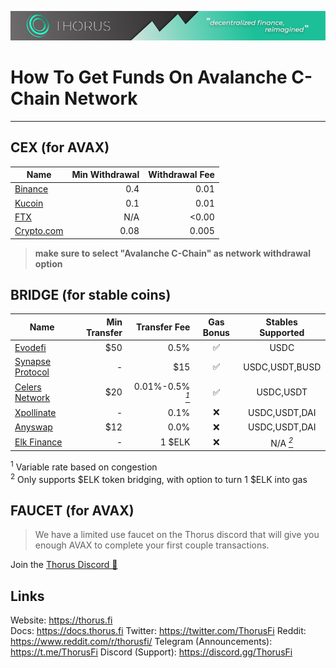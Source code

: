 ![thorus-banner](https://github.com/unsivilaudio/ThorusFi/blob/master/assets/img/Banner-long.png?raw=true)

# How To Get Funds On Avalanche C-Chain Network

---

## CEX (for AVAX)

| Name                              | Min Withdrawal | Withdrawal Fee |
| --------------------------------- | -------------: | -------------: |
| [Binance](https://binance.com/)   |            0.4 |           0.01 |
| [Kucoin](https://kucoin.com/)     |            0.1 |           0.01 |
| [FTX](https://ftx.com/en)         |            N/A |          <0.00 |
| [Crypto.com](https://crypto.com/) |           0.08 |          0.005 |

> **make sure to select "Avalanche C-Chain" as network withdrawal option**

## BRIDGE (for stable coins)

| Name                                                       | Min Transfer |                                Transfer Fee | Gas Bonus |          Stables Supported           |
| ---------------------------------------------------------- | -----------: | ------------------------------------------: | :-------: | :----------------------------------: |
| [Evodefi](https://bridge.evodefi.com)                      |          $50 |                                        0.5% |    ✅     |                 USDC                 |
| [Synapse Protocol](https://synapseprotocol.com/)           |            - |                                         $15 |    ✅     |            USDC,USDT,BUSD            |
| [Celers Network](https://cbridge.celer.network/#/transfer) |          $20 | 0.01%-0.5% _<a href="#N1"><sup>1</sup></a>_ |    ✅     |              USDC,USDT               |
| [Xpollinate](https://www.xpollinate.io)                    |            - |                                        0.1% |    ❌     |            USDC,USDT,DAI             |
| [Anyswap](https://anyswap.exchange/bridge#/router)         |          $12 |                                        0.0% |    ❌     |            USDC,USDT,DAI             |
| [Elk Finance](https://app.elk.finance/#/elknet)            |            - |                                      1 $ELK |    ❌     | N/A _<a href="#N2"><sup>2</sup></a>_ |

<sup id="N1">1</sup> Variable rate based on congestion</br>
<sup id="N2">2</sup> Only supports $ELK token bridging, with option to turn 1 $ELK into gas

## FAUCET (for AVAX)

> We have a limited use faucet on the Thorus discord that will give you enough AVAX to complete your first couple transactions.

Join the [Thorus Discord 🔗](https://discord.gg/thorusfi)

## Links

Website: https://thorus.fi  
Docs: https://docs.thorus.fi
Twitter: https://twitter.com/ThorusFi
Reddit: https://www.reddit.com/r/thorusfi/
Telegram (Announcements): https://t.me/ThorusFi
Discord (Support): https://discord.gg/ThorusFi
